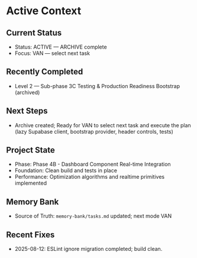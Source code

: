 # Active Context

## Current Status
- Status: ACTIVE — ARCHIVE complete
- Focus: VAN — select next task

## Recently Completed
- Level 2 — Sub-phase 3C Testing & Production Readiness Bootstrap (archived)

## Next Steps
- Archive created; Ready for VAN to select next task and execute the plan (lazy Supabase client, bootstrap provider, header controls, tests)

## Project State
- Phase: Phase 4B - Dashboard Component Real-time Integration
- Foundation: Clean build and tests in place
- Performance: Optimization algorithms and realtime primitives implemented

## Memory Bank
- Source of Truth: `memory-bank/tasks.md` updated; next mode VAN


## Recent Fixes
- 2025-08-12: ESLint ignore migration completed; build clean.
